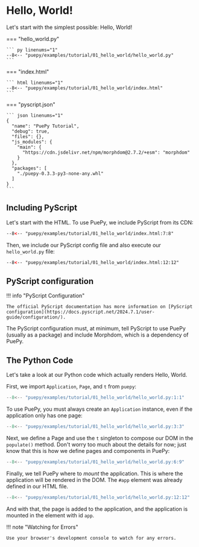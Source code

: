 # Hello, World!

Let's start with the simplest possible: Hello, World!

<puepy src="https://kkinder.pyscriptapps.com/puepy-tutorial/latest/tutorial/01_hello_world/index.html" edit="https://pyscript.com/@kkinder/puepy-tutorial/latest"/>

=== "hello_world.py"

    ``` py linenums="1"
    --8<-- "puepy/examples/tutorial/01_hello_world/hello_world.py"
    ```

=== "index.html"

    ``` html linenums="1"
    --8<-- "puepy/examples/tutorial/01_hello_world/index.html"
    ```

=== "pyscript.json"

    ``` json linenums="1"
    {
      "name": "PuePy Tutorial",
      "debug": true,
      "files": {},
      "js_modules": {
        "main": {
          "https://cdn.jsdelivr.net/npm/morphdom@2.7.2/+esm": "morphdom"
        }
      },
      "packages": [
        "./puepy-0.3.3-py3-none-any.whl"
      ]
    }
    ```

## Including PyScript

Let's start with the HTML. To use PuePy, we include PyScript from its CDN:

``` html title="index.html"
--8<-- "puepy/examples/tutorial/01_hello_world/index.html:7:8"
```

Then, we include our PyScript config file and also execute our `hello_world.py` file:

``` html title="index.html"
--8<-- "puepy/examples/tutorial/01_hello_world/index.html:12:12"
```

## PyScript configuration

!!! info "PyScript Configuration"

    The official PyScript documentation has more information on [PyScript configuration](https://docs.pyscript.net/2024.7.1/user-guide/configuration/).

The PyScript configuration must, at minimum, tell PyScript to use PuePy (usually as a package) and include Morphdom, which is a dependency of PuePy.

## The Python Code

Let's take a look at our Python code which actually renders Hello, World.

First, we import `Application`, `Page`, and `t` from `puepy`:

``` py
--8<-- "puepy/examples/tutorial/01_hello_world/hello_world.py:1:1"
```

To use PuePy, you must always create an `Application` instance, even if the application only has one page:

``` py
--8<-- "puepy/examples/tutorial/01_hello_world/hello_world.py:3:3"
```

Next, we define a Page and use the `t` singleton to compose our DOM in the `populate()` method. Don't worry too much about the details for now; just know that this is how we define pages and components in PuePy:

``` py
--8<-- "puepy/examples/tutorial/01_hello_world/hello_world.py:6:9"
```

Finally, we tell PuePy where to *mount* the application. This is where the application will be rendered in the DOM. The `#app` element was already defined in our HTML file.

``` py
--8<-- "puepy/examples/tutorial/01_hello_world/hello_world.py:12:12"
```

And with that, the page is added to the application, and the application is mounted in the element with id `app`.

!!! note "Watching for Errors"

    Use your browser's development console to watch for any errors.